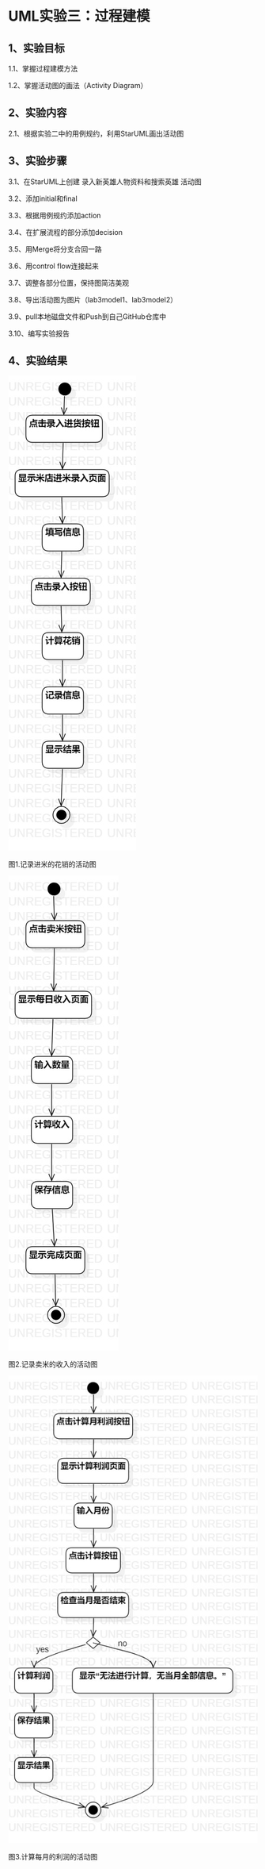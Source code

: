 # UML实验三：过程建模

## 1、实验目标
1.1、掌握过程建模方法

1.2、掌握活动图的画法（Activity Diagram）
## 2、实验内容
2.1、根据实验二中的用例规约，利用StarUML画出活动图
## 3、实验步骤
3.1、在StarUML上创建 录入新英雄人物资料和搜索英雄 活动图

3.2、添加initial和final

3.3、根据用例规约添加action

3.4、在扩展流程的部分添加decision

3.5、用Merge将分支合回一路

3.6、用control flow连接起来

3.7、调整各部分位置，保持图简洁美观

3.8、导出活动图为图片（lab3model1、lab3model2）

3.9、pull本地磁盘文件和Push到自己GitHub仓库中

3.10、编写实验报告
## 4、实验结果

![记录进米的花销的活动图](./Lab3_ActivityDiagram1.jpg)

图1.记录进米的花销的活动图

![记录卖米的收入的活动图](./Lab3_ActivityDiagram2.jpg)

图2.记录卖米的收入的活动图

![计算每月的利润的活动图](./Lab3_ActivityDiagram3.jpg)

图3.计算每月的利润的活动图
